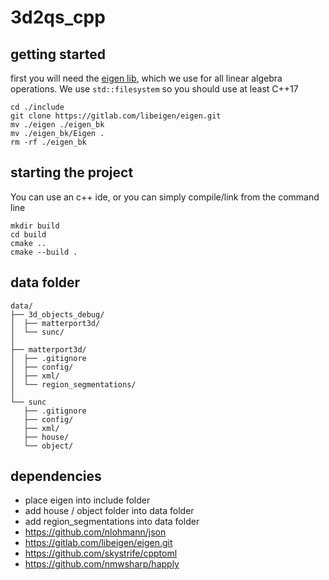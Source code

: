 # 3d2qs_cpp

## getting started
first you will need the [eigen lib](http://eigen.tuxfamily.org/index.php?title=Main_Page), which we use for all linear algebra operations.
We use `std::filesystem` so you should use at least C++17

```shell
cd ./include
git clone https://gitlab.com/libeigen/eigen.git
mv ./eigen ./eigen_bk
mv ./eigen_bk/Eigen .
rm -rf ./eigen_bk
```

## starting the project
You can use an c++ ide, or you can simply compile/link from the command line
```shell
mkdir build
cd build
cmake ..
cmake --build .
```

## data folder
```
data/
├── 3d_objects_debug/
│  ├── matterport3d/
│  └── sunc/
│ 
├── matterport3d/
│  ├── .gitignore
│  ├── config/
│  ├── xml/
│  └── region_segmentations/
│ 
└── sunc
   ├── .gitignore
   ├── config/
   ├── xml/
   ├── house/
   └── object/
```

## dependencies
- place eigen into include folder 
- add house / object folder into data folder
- add region_segmentations into data folder
- https://github.com/nlohmann/json
- https://gitlab.com/libeigen/eigen.git
- https://github.com/skystrife/cpptoml
- https://github.com/nmwsharp/happly
